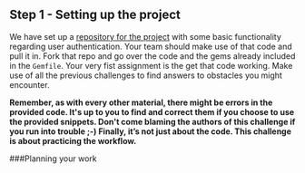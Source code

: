 ## Step 1 - Setting up the project


We have set up a [repository for the project](https://github.com/CraftAcademy/slow_food_sinatra) with some basic functionality regarding user authentication. Your team should make use of that code and pull it in. Fork that repo and go over the code and the gems already included in the `Gemfile`.  Your very fist assignment is the get that code working. Make use of all the previous challenges to find answers to obstacles you might encounter.

**Remember, as with every other material, there might be errors in the provided code. It's up to you to find and correct them if you choose to use the provided snippets. Don't come blaming the authors of this challenge if you run into trouble ;-)
Finally, it’s not just about the code. This challenge is about practicing the workflow.**


###Planning your work






